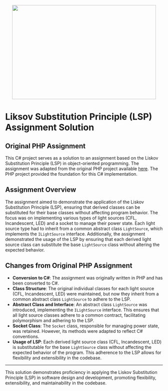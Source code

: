 <p align="center">
  <img width="460" height="300" src="https://miro.medium.com/v2/resize:fit:1400/1*iV_TeHoEDE0TwhQEFj2fxA.png">
</p>

# Liksov Substitution Principle (LSP) Assignment Solution

## Original PHP Assignment

This C# project serves as a solution to an assignment based on the Liskov Substitution Principle (LSP) in object-oriented programming. The assignment was adapted from the original PHP project available [here](https://github.com/mmbakker/solid-design-principles/tree/main/LiskovSubstitution). The PHP project provided the foundation for this C# implementation.

## Assignment Overview

The assignment aimed to demonstrate the application of the Liskov Substitution Principle (LSP), ensuring that derived classes can be substituted for their base classes without affecting program behavior. The focus was on implementing various types of light sources (CFL, Incandescent, LED) and a socket to manage their power state. Each light source type had to inherit from a common abstract class `LightSource`, which implements the `ILightSource` interface. Additionally, the assignment demonstrated the usage of the LSP by ensuring that each derived light source class can substitute the base `LightSource` class without altering the expected behavior.

## Changes from Original PHP Assignment

- **Conversion to C#**: The assignment was originally written in PHP and has been converted to C#.
- **Class Structure**: The original individual classes for each light source (CFL, Incandescent, LED) were maintained, but now they inherit from a common abstract class `LightSource` to adhere to the LSP.
- **Abstract Class and Interface**: An abstract class `LightSource` was introduced, implementing the `ILightSource` interface. This ensures that all light source classes adhere to a common contract, facilitating polymorphism and adhering to the LSP.
- **Socket Class**: The `Socket` class, responsible for managing power state, was retained. However, its methods were adapted to reflect C# conventions.
- **Usage of LSP**: Each derived light source class (CFL, Incandescent, LED) is substitutable for the base `LightSource` class without affecting the expected behavior of the program. This adherence to the LSP allows for flexibility and extensibility in the codebase.

---
This solution demonstrates proficiency in applying the Liskov Substitution Principle (LSP) in software design and development, promoting flexibility, extensibility, and maintainability in the codebase.
